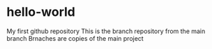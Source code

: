 # hello-world
My first github repository
This is the branch repository from the main branch
Brnaches are copies of the main project
